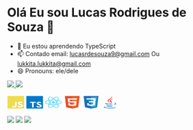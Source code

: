 <h1><strong>Olá Eu sou Lucas Rodrigues de Souza 👋</strong></h1>

- 🌱 Eu estou aprendendo TypeScript
- 📫 Contado email: lucasrdesouza9@gmail.com Ou lukkita.lukkita@gmail.com
- 😄 Pronouns: ele/dele
<div>
  <a href="https://github.com/VRLucas/github-readme-stats">
    <img aling="center" src="https://github-readme-stats.vercel.app/api?username=VRLucas">
  </a>
  <a href="https://github.com/VRLucas/github-readme-stats">
    <img aling="center" src="https://github-readme-stats.vercel.app/api/top-langs/?username=VRLucas&layout=compact">
  </a> 
</div>
<div style="display: inline_block"><br>
  <img align="center" alt="Js" height="30" width="40" src="https://raw.githubusercontent.com/devicons/devicon/master/icons/javascript/javascript-plain.svg">
  <img align="center" alt="Ts" height="30" width="40" src="https://raw.githubusercontent.com/devicons/devicon/master/icons/typescript/typescript-plain.svg">
  <img align="center" alt="React" height="30" width="40" src="https://raw.githubusercontent.com/devicons/devicon/master/icons/react/react-original.svg">
  <img align="center" alt="HTML" height="30" width="40" src="https://raw.githubusercontent.com/devicons/devicon/master/icons/html5/html5-original.svg">
  <img align="center" alt="CSS" height="30" width="40" src="https://raw.githubusercontent.com/devicons/devicon/master/icons/css3/css3-original.svg">
  <img align="center" alt="Java" height="30" width="40" src="https://raw.githubusercontent.com/devicons/devicon/master/icons/java/java-original.svg">
</div><br>
<div> 
  <a href="https://www.instagram.com/vulgo_ratin" target="_blank"><img src="https://img.shields.io/badge/-Instagram-%23E4405F?style=for-the-badge&logo=instagram&logoColor=white" target="_blank"></a>
  <a href="https://discord.com/channels/@me" target="_blank"><img src="https://img.shields.io/badge/Discord-7289DA?style=for-the-badge&logo=discord&logoColor=white" target="_blank"></a> 
  <a href="https://www.linkedin.com/in/lucas-souza-59514710a" target="_blank"><img src="https://img.shields.io/badge/-LinkedIn-%230077B5?style=for-the-badge&logo=linkedin&logoColor=white" target="_blank"></a> 
  
</div>
